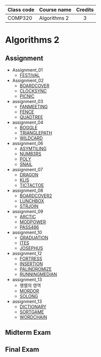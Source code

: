 | Class code | Course name  | Credits |
| ---------- | ------------ | :-----: |
| COMP320    | Algorithms 2 |    3    |

# Algorithms 2

## Assignment

- Assignment_01
  - [FESTIVAL](https://www.algospot.com/judge/problem/read/FESTIVAL)
- Assignment_02
  - [BOARDCOVER](https://www.algospot.com/judge/problem/read/BOARDCOVER)
  - [CLOCKSYNC](https://www.algospot.com/judge/problem/read/CLOCKSYNC)
  - [PICNIC](https://www.algospot.com/judge/problem/read/PICNIC)
- assignment_03
  - [FANMEETING](https://www.algospot.com/judge/problem/read/FANMEETING)
  - [FENCE](https://www.algospot.com/judge/problem/read/FENCE)
  - [QUADTREE](https://www.algospot.com/judge/problem/read/QUADTREE)
- assignment_04
  - [BOGGLE](https://www.algospot.com/judge/problem/read/BOGGLE)
  - [TRIANGLEPATH](https://www.algospot.com/judge/problem/read/TRIANGLEPATH)
  - [WILDCARD](https://www.algospot.com/judge/problem/read/WILDCARD)
- assignment_06
  - [ASYMTILING](https://www.algospot.com/judge/problem/read/ASYMTILING)
  - [NUMB3RS](https://www.algospot.com/judge/problem/read/NUMB3RS)
  - [POLY](https://www.algospot.com/judge/problem/read/POLY)
  - [SNAIL](https://www.algospot.com/judge/problem/read/SNAIL)
- assignment_07
  - [DRAGON](https://www.algospot.com/judge/problem/read/DRAGON)
  - [KLIS](https://www.algospot.com/judge/problem/read/KLIS)
  - [TICTACTOE](https://www.algospot.com/judge/problem/read/TICTACTOE)
- assignment_08
  - [BOARDCOVER2](https://www.algospot.com/judge/problem/read/BOARDCOVER2)
  - [LUNCHBOX](https://www.algospot.com/judge/problem/read/LUNCHBOX)
  - [STRJOIN](https://www.algospot.com/judge/problem/read/STRJOIN)
- assignment_09
  - [ARCTIC](https://www.algospot.com/judge/problem/read/ARCTIC)
  - [MODPOWER](https://www.algospot.com/judge/problem/read/MODPOWER)
  - [PASS486](https://www.algospot.com/judge/problem/read/PASS486)
- assignment_10
  - [GRADUATION](https://www.algospot.com/judge/problem/read/GRADUATION)
  - [ITES](https://www.algospot.com/judge/problem/read/ITES)
  - [JOSEPHUS](https://www.algospot.com/judge/problem/read/JOSEPHUS)
- assignment_12
  - [FORTRESS](https://www.algospot.com/judge/problem/read/FORTRESS)
  - [INSERTION](https://www.algospot.com/judge/problem/read/INSERTION)
  - [PALINDROMIZE](https://www.algospot.com/judge/problem/read/PALINDROMIZE)
  - [RUNNINGMEDIAN](https://www.algospot.com/judge/problem/read/RUNNINGMEDIAN)
- assignment_13
  - 행렬의 영역
  - [MORDOR](https://www.algospot.com/judge/problem/read/MORDOR)
  - [SOLONG](https://www.algospot.com/judge/problem/read/SOLONG)
- assignment_13
  - [DICTIONARY](https://www.algospot.com/judge/problem/read/DICTIONARY)
  - [SORTGAME](https://www.algospot.com/judge/problem/read/SORTGAME)
  - [WORDCHAIN](https://www.algospot.com/judge/problem/read/WORDCHAIN)

## Midterm Exam

## Final Exam
